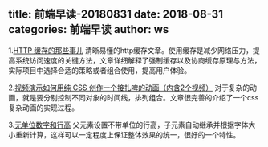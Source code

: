 title: 前端早读-20180831
date: 2018-08-31
categories: 前端早读
author: ws
---

1.[HTTP 缓存的那些事儿](https://juejin.im/post/5b7c6d5b51882542cc2f4722?utm_medium=hao.caibaojian.com&utm_source=hao.caibaojian.com)
清晰易懂的http缓存文章。使用缓存是减少网络压力，提高系统访问速度的关键方法，文章详细解释了强制缓存以及协商缓存原理与方法，实际项目中选择合适的策略或者组合使用，提高用户体验。

2.[视频演示如何用纯 CSS 创作一个接扎啤的动画（内含2个视频）](https://segmentfault.com/a/1190000016158465?utm_medium=hao.caibaojian.com&utm_source=hao.caibaojian.com&share_user=1030000000178452)
对于复杂的动画，就是要分别控制不同对象的时间线，排列组合。文章很完善的介绍了一个css复杂动画的实现过程。

3.[无单位数字和行高](https://mp.weixin.qq.com/s/ilkmqnwVvPLjiVfEyNadHg)
父元素设置不带单位的行高，子元素自动继承并根据字体大小重新计算，这样可以一定程度上保证整体效果的统一，很好的一个特性。